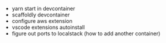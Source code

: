  - yarn start in devcontainer
 - scaffoldly devcontainer
 - configure aws extension
 - vscode extensions autoinstall
 - figure out ports to localstack (how to add another container)